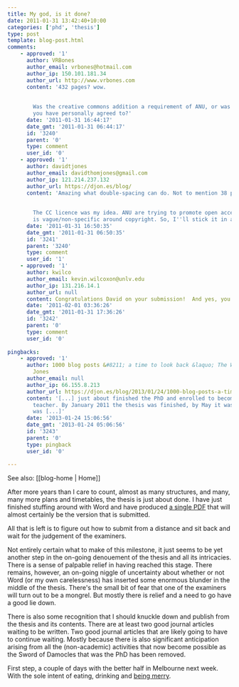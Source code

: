 ```yaml
---
title: My god, is it done?
date: 2011-01-31 13:42:40+10:00
categories: ['phd', 'thesis']
type: post
template: blog-post.html
comments:
    - approved: '1'
      author: VRBones
      author_email: vrbones@hotmail.com
      author_ip: 150.101.181.34
      author_url: http://www.vrbones.com
      content: '432 pages? wow.
    
    
        Was the creative commons addition a requirement of ANU, or was that something
        you have personally agreed to?'
      date: '2011-01-31 16:44:17'
      date_gmt: '2011-01-31 06:44:17'
      id: '3240'
      parent: '0'
      type: comment
      user_id: '0'
    - approved: '1'
      author: davidtjones
      author_email: davidthomjones@gmail.com
      author_ip: 121.214.237.132
      author_url: https://djon.es/blog/
      content: 'Amazing what double-spacing can do. Not to mention 38 pages of references.
    
    
        The CC licence was my idea. ANU are trying to promote open access but the policy
        is vague/non-specific around copyright. So, I''ll stick it in and see how it goes.'
      date: '2011-01-31 16:50:35'
      date_gmt: '2011-01-31 06:50:35'
      id: '3241'
      parent: '3240'
      type: comment
      user_id: '1'
    - approved: '1'
      author: kwilco
      author_email: kevin.wilcoxon@unlv.edu
      author_ip: 131.216.14.1
      author_url: null
      content: Congratulations David on your submission!  And yes, you should publish!!!!
      date: '2011-02-01 03:36:26'
      date_gmt: '2011-01-31 17:36:26'
      id: '3242'
      parent: '0'
      type: comment
      user_id: '0'
    
pingbacks:
    - approved: '1'
      author: 1000 blog posts &#8211; a time to look back &laquo; The Weblog of (a) David
        Jones
      author_email: null
      author_ip: 66.155.8.213
      author_url: https://djon.es/blog/2013/01/24/1000-blog-posts-a-time-to-look-back/
      content: '[...] just about finished the PhD and enrolled to become a high school
        teacher. By January 2011 the thesis was finished, by May it was accepted and graduation
        was [...]'
      date: '2013-01-24 15:06:56'
      date_gmt: '2013-01-24 05:06:56'
      id: '3243'
      parent: '0'
      type: pingback
      user_id: '0'
    
---
```


See also: [[blog-home | Home]]

After more years than I care to count, almost as many structures, and many, many more plans and timetables, the thesis is just about done. I have just finished stuffing around with Word and have produced [a single PDF](http://davidtjones.files.wordpress.com/2011/01/thesiscomplete.pdf) that will almost certainly be the version that is submitted.

All that is left is to figure out how to submit from a distance and sit back and wait for the judgement of the examiners.

Not entirely certain what to make of this milestone, it just seems to be yet another step in the on-going denouement of the thesis and all its intricacies. There is a sense of palpable relief in having reached this stage. There remains, however, an on-going niggle of uncertainty about whether or not Word (or my own carelessness) has inserted some enormous blunder in the middle of the thesis. There's the small bit of fear that one of the examiners will turn out to be a mongrel. But mostly there is relief and a need to go have a good lie down.

There is also some recognition that I should knuckle down and publish from the thesis and its contents. There are at least two good journal articles waiting to be written. Two good journal articles that are likely going to have to continue waiting. Mostly because there is also significant anticipation arising from all the (non-academic) activities that now become possible as the Sword of Damocles that was the PhD has been removed.

First step, a couple of days with the better half in Melbourne next week. With the sole intent of eating, drinking and [being merry](http://www.theaureview.com/the-goss/joe-cocker-to-tour-australia-in-february-with-george-thorogood-the-destroyers).